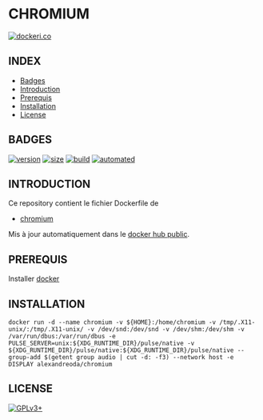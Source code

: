 # CHROMIUM

[![dockeri.co](https://dockeri.co/image/alexandreoda/chromium)](https://hub.docker.com/r/alexandreoda/chromium)


## INDEX

- [Badges](#BADGES)
- [Introduction](#INTRODUCTION)
- [Prerequis](#PREREQUIS)
- [Installation](#INSTALLATION)
- [License](#LICENSE)


## BADGES

[![version](https://images.microbadger.com/badges/version/alexandreoda/chromium.svg)](https://microbadger.com/images/alexandreoda/chromium)
[![size](https://images.microbadger.com/badges/image/alexandreoda/chromium.svg)](https://microbadger.com/images/alexandreoda/chromium")
[![build](https://img.shields.io/docker/build/alexandreoda/chromium.svg)](https://hub.docker.com/r/alexandreoda/chromium)
[![automated](https://img.shields.io/docker/automated/alexandreoda/chromium.svg)](https://hub.docker.com/r/alexandreoda/chromium)


## INTRODUCTION

Ce repository contient le fichier Dockerfile de
- [chromium](https://www.chromium.org)

Mis à jour automatiquement dans le [docker hub  public](https://hub.docker.com/r/alexandreoda/chromium/).


## PREREQUIS

Installer [docker](https://www.docker.com)


## INSTALLATION

```
docker run -d --name chromium -v ${HOME}:/home/chromium -v /tmp/.X11-unix/:/tmp/.X11-unix/ -v /dev/snd:/dev/snd -v /dev/shm:/dev/shm -v /var/run/dbus:/var/run/dbus -e PULSE_SERVER=unix:${XDG_RUNTIME_DIR}/pulse/native -v ${XDG_RUNTIME_DIR}/pulse/native:${XDG_RUNTIME_DIR}/pulse/native --group-add $(getent group audio | cut -d: -f3) --network host -e DISPLAY alexandreoda/chromium
```


## LICENSE

[![GPLv3+](http://gplv3.fsf.org/gplv3-127x51.png)](https://github.com/oda-alexandre/chromium/blob/master/LICENSE)
